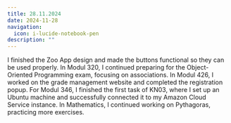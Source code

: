 ```yaml
---
title: 28.11.2024
date: 2024-11-28
navigation:
  icon: i-lucide-notebook-pen
description: ""
---
```


I finished the Zoo App design and made the buttons functional so they can be used properly. In Modul 320, I continued preparing for the Object-Oriented Programming exam, focusing on associations. In Modul 426, I worked on the grade management website and completed the registration popup. For Modul 346, I finished the first task of KN03, where I set up an Ubuntu machine and successfully connected it to my Amazon Cloud Service instance. In Mathematics, I continued working on Pythagoras, practicing more exercises.


